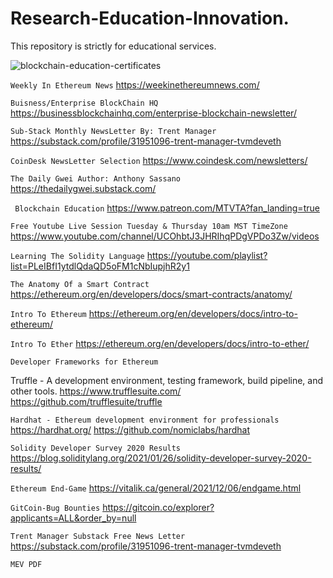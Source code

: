 # Research-Education-Innovation.
This repository is strictly for educational services.

![blockchain-education-certificates](https://user-images.githubusercontent.com/59753390/136677860-8e3c8ada-718e-4992-9e1c-3b26bf290ff4.jpg)

```Weekly In Ethereum News```
https://weekinethereumnews.com/

```Buisness/Enterprise BlockChain HQ```
https://businessblockchainhq.com/enterprise-blockchain-newsletter/ 

```Sub-Stack Monthly NewsLetter By: Trent Manager```
https://substack.com/profile/31951096-trent-manager-tvmdeveth 

```CoinDesk NewsLetter Selection```
https://www.coindesk.com/newsletters/ 

```The Daily Gwei Author: Anthony Sassano```
https://thedailygwei.substack.com/ 

``` Blockchain Education```
https://www.patreon.com/MTVTA?fan_landing=true 

```Free Youtube Live Session Tuesday & Thursday 10am MST TimeZone```
https://www.youtube.com/channel/UCOhbtJ3JHRIhqPDgVPDo3Zw/videos

```Learning The Solidity Language```
https://youtube.com/playlist?list=PLeIBfI1ytdlQdaQD5oFM1cNbIupjhR2y1 

```The Anatomy Of a Smart Contract```
https://ethereum.org/en/developers/docs/smart-contracts/anatomy/ 

```Intro To Ethereum```
https://ethereum.org/en/developers/docs/intro-to-ethereum/ 

```Intro To Ether```
https://ethereum.org/en/developers/docs/intro-to-ether/ 

```Developer Frameworks for Ethereum```

Truffle - A development environment, testing framework, build pipeline, and other tools.
https://www.trufflesuite.com/
https://github.com/trufflesuite/truffle

```Hardhat - Ethereum development environment for professionals```
https://hardhat.org/
https://github.com/nomiclabs/hardhat

```Solidity Developer Survey 2020 Results```
https://blog.soliditylang.org/2021/01/26/solidity-developer-survey-2020-results/

```Ethereum End-Game```
https://vitalik.ca/general/2021/12/06/endgame.html

```GitCoin-Bug Bounties```
https://gitcoin.co/explorer?applicants=ALL&order_by=null 

```Trent Manager Substack Free News Letter```
https://substack.com/profile/31951096-trent-manager-tvmdeveth

```MEV PDF```
